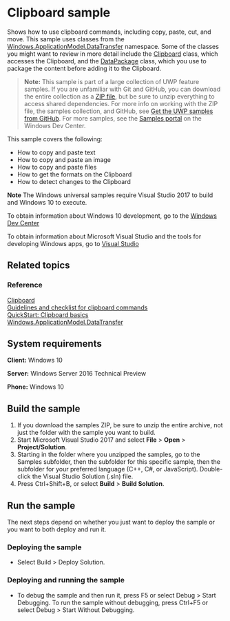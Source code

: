 ﻿<!---
  category: ControlsLayoutAndText
  samplefwlink: http://go.microsoft.com/fwlink/p/?LinkId=620520
--->

# Clipboard sample

Shows how to use clipboard commands, including copy, paste, cut, and move. 
This sample uses classes from the [Windows.ApplicationModel.DataTransfer](http://msdn.microsoft.com/library/windows/apps/br205967) namespace. 
Some of the classes you might want to review in more detail include the [Clipboard](http://msdn.microsoft.com/library/windows/apps/br205867) class, 
which accesses the Clipboard, and the [DataPackage](http://msdn.microsoft.com/library/windows/apps/br205873) class, which you use to package the 
content before adding it to the Clipboard.

> **Note:** This sample is part of a large collection of UWP feature samples. 
> If you are unfamiliar with Git and GitHub, you can download the entire collection as a 
> [ZIP file](https://github.com/Microsoft/Windows-universal-samples/archive/master.zip), but be 
> sure to unzip everything to access shared dependencies. For more info on working with the ZIP file, 
> the samples collection, and GitHub, see [Get the UWP samples from GitHub](https://aka.ms/ovu2uq). 
> For more samples, see the [Samples portal](https://aka.ms/winsamples) on the Windows Dev Center. 

This sample covers the following:

-   How to copy and paste text
-   How to copy and paste an image
-   How to copy and paste files
-   How to get the formats on the Clipboard
-   How to detect changes to the Clipboard

**Note** The Windows universal samples require Visual Studio 2017 to build and Windows 10 to execute.
 
To obtain information about Windows 10 development, go to the [Windows Dev Center](http://go.microsoft.com/fwlink/?LinkID=532421)

To obtain information about Microsoft Visual Studio and the tools for developing Windows apps, go to [Visual Studio](http://go.microsoft.com/fwlink/?LinkID=532422)

## Related topics

### Reference

[Clipboard](http://msdn.microsoft.com/library/windows/apps/br205867)  
[Guidelines and checklist for clipboard commands](http://msdn.microsoft.com/library/windows/apps/hh700347)  
[QuickStart: Clipboard basics](http://msdn.microsoft.com/library/windows/apps/hh750308)  
[Windows.ApplicationModel.DataTransfer](http://msdn.microsoft.com/library/windows/apps/br205967)  

## System requirements

**Client:** Windows 10

**Server:** Windows Server 2016 Technical Preview

**Phone:** Windows 10

## Build the sample

1. If you download the samples ZIP, be sure to unzip the entire archive, not just the folder with the sample you want to build. 
2. Start Microsoft Visual Studio 2017 and select **File** \> **Open** \> **Project/Solution**.
3. Starting in the folder where you unzipped the samples, go to the Samples subfolder, then the subfolder for this specific sample, then the subfolder for your preferred language (C++, C#, or JavaScript). Double-click the Visual Studio Solution (.sln) file.
4. Press Ctrl+Shift+B, or select **Build** \> **Build Solution**.

## Run the sample

The next steps depend on whether you just want to deploy the sample or you want to both deploy and run it.

### Deploying the sample

- Select Build > Deploy Solution. 

### Deploying and running the sample

- To debug the sample and then run it, press F5 or select Debug >  Start Debugging. To run the sample without debugging, press Ctrl+F5 or select Debug > Start Without Debugging. 
